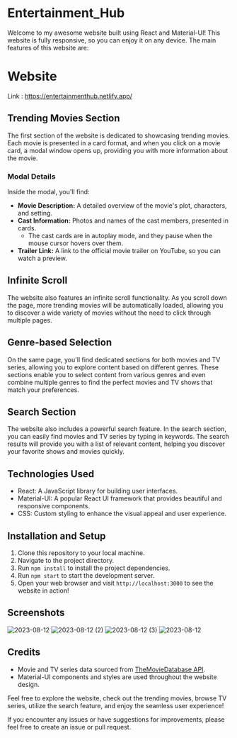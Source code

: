 # Entertainment_Hub
Welcome to my awesome website built using React and Material-UI! This website is fully responsive, so you can enjoy it on any device. The main features of this website are:

# Website
Link : https://entertainmenthub.netlify.app/
## Trending Movies Section

The first section of the website is dedicated to showcasing trending movies. Each movie is presented in a card format, and when you click on a movie card, a modal window opens up, providing you with more information about the movie.

### Modal Details

Inside the modal, you'll find:

- **Movie Description:** A detailed overview of the movie's plot, characters, and setting.
- **Cast Information:** Photos and names of the cast members, presented in cards.
  - The cast cards are in autoplay mode, and they pause when the mouse cursor hovers over them.
- **Trailer Link:** A link to the official movie trailer on YouTube, so you can watch a preview.

## Infinite Scroll

The website also features an infinite scroll functionality. As you scroll down the page, more trending movies will be automatically loaded, allowing you to discover a wide variety of movies without the need to click through multiple pages.

## Genre-based Selection

On the same page, you'll find dedicated sections for both movies and TV series, allowing you to explore content based on different genres. These sections enable you to select content from various genres and even combine multiple genres to find the perfect movies and TV shows that match your preferences.

## Search Section

The website also includes a powerful search feature. In the search section, you can easily find movies and TV series by typing in keywords. The search results will provide you with a list of relevant content, helping you discover your favorite shows and movies quickly.

## Technologies Used

- React: A JavaScript library for building user interfaces.
- Material-UI: A popular React UI framework that provides beautiful and responsive components.
- CSS: Custom styling to enhance the visual appeal and user experience.

## Installation and Setup

1. Clone this repository to your local machine.
2. Navigate to the project directory.
3. Run `npm install` to install the project dependencies.
4. Run `npm start` to start the development server.
5. Open your web browser and visit `http://localhost:3000` to see the website in action!

## Screenshots
![2023-08-12](https://github.com/Kritesh12-stack/Entertainment_Hub/assets/84157284/1216d4d6-2859-4610-8890-3b13d494f9f1)
![2023-08-12 (2)](https://github.com/Kritesh12-stack/Entertainment_Hub/assets/84157284/bb6ed039-0f27-4223-a7cd-9c37b6b87ad6)
![2023-08-12 (3)](https://github.com/Kritesh12-stack/Entertainment_Hub/assets/84157284/7d67071d-2e65-44ad-b246-a6291005e669)
![2023-08-12](https://github.com/Kritesh12-stack/Entertainment_Hub/assets/84157284/ed6e865c-b69f-48d4-9e35-3041f64e99d6)



## Credits

- Movie and TV series data sourced from [TheMovieDatabase API](https://www.themoviedb.org/documentation/api).
- Material-UI components and styles are used throughout the website design.

Feel free to explore the website, check out the trending movies, browse TV series, utilize the search feature, and enjoy the seamless user experience!

If you encounter any issues or have suggestions for improvements, please feel free to create an issue or pull request.

